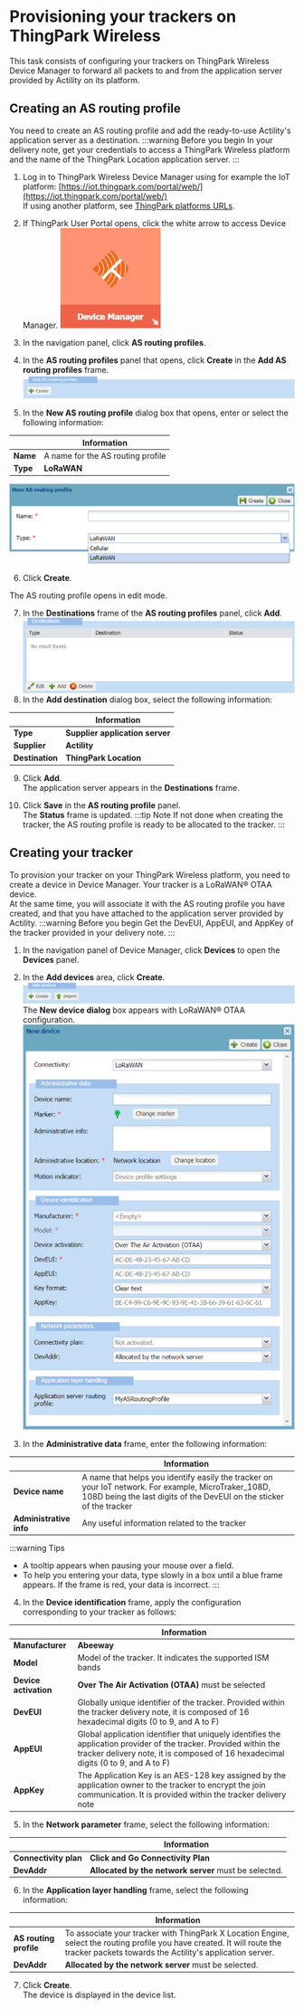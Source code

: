 # Provisioning your trackers on ThingPark Wireless
This task consists of configuring your trackers on ThingPark Wireless Device Manager to forward all packets to and from the application server provided by Actility on its platform.
## Creating an AS routing profile
You need to create an AS routing profile and add the ready-to-use Actility's application server as a destination.
:::warning Before you begin
 In your delivery note, get your credentials to access a ThingPark Wireless platform and the name of the ThingPark Location application server.
:::
&nbsp;
1. Log in to ThingPark Wireless Device Manager using for example the IoT platform: [https://iot.thingpark.com/portal/web/](https://iot.thingpark.com/portal/web/)<br/>
   If using another platform, see [ThingPark platforms URLs](/troubleshooting-support/thingpark-location-urls.md).<br/>

2. If ThingPark User Portal opens, click the white arrow to access Device Manager.
![img](./images/DeviceManagerArrow_177x177.png)
3. In the navigation panel, click **AS routing profiles**.
4. In the **AS routing profiles** panel that opens, click **Create** in the **Add AS routing profiles** frame.
![img](./images/NewASRP_DB_680x60.png)
5. In the **New AS routing profile** dialog box that opens, enter or select the following information:

| &nbsp; | Information | 
| - | ----------- | 
| **Name** |  A name for the AS routing profile | 
| **Type** |  **LoRaWAN** | 
![img](images/NewASRP_LoRAWAN_687x193.png)

6. Click **Create**.

The AS routing profile opens in edit mode.

7. In the **Destinations** frame of the **AS routing profiles** panel, click **Add**.
![img](./images/ASRP_DestinationFrame_675x187.png)
8. In the **Add destination** dialog box, select the following information:

| &nbsp; | Information | 
| - | ----------- | 
| **Type** |  **Supplier application server** | 
| **Supplier** |  **Actility** | 
| **Destination** |  **ThingPark Location** | 

9. Click **Add**.<br/>
The application server appears in the **Destinations** frame.

10. Click **Save** in the **AS routing profile** panel.<br/>
The **Status** frame is updated. 
:::tip Note
 If not done when creating the tracker, the AS routing profile is ready to be allocated to the tracker.
:::

## Creating your tracker
To provision your tracker on your ThingPark Wireless platform, you need to create a device in Device Manager. Your tracker is a LoRaWAN® OTAA device.<br/>
At the same time, you will associate it with the AS routing profile you have created, and that you have attached to the application server provided by Actility.
:::warning Before you begin
 Get the DevEUI, AppEUI, and AppKey of the tracker provided in your delivery note.
:::
1. In the navigation panel of Device Manager, click **Devices** to open the **Devices** panel.<br/>

2. In the **Add devices** area, click **Create**.
![img](./images/CreateDevice2_653x52.png)
The **New device dialog** box appears with LoRaWAN® OTAA configuration.
![img](./images/NewDeviceDB_652x972.png)

3. In the **Administrative data** frame, enter the following information:

| &nbsp; | Information | 
| - | ----------- | 
| **Device name** |  A name that helps you identify easily the tracker on your IoT network.&nbsp;For example, MicroTraker_108D, 108D being the last digits of the DevEUI on the sticker of the tracker | 
| **Administrative info** |  Any useful information related to the tracker | 
:::warning Tips
 * A tooltip appears when pausing your mouse over a field.
 * To help you entering your data, type slowly in a box until a blue frame appears. If the frame is red, your data is incorrect.
:::

4. In the **Device identification** frame, apply the configuration corresponding to your tracker as follows:

| &nbsp; | Information | 
| - | ----------- | 
| **Manufacturer** |  **Abeeway** | 
| **Model** |  Model of the tracker. It indicates the supported ISM bands | 
| **Device activation** |  **Over The Air Activation (OTAA)** must be selected | 
| **DevEUI** |  Globally unique identifier of the tracker. Provided within the tracker delivery note, it is composed of 16 hexadecimal digits (0 to 9, and A to F) | 
| **AppEUI** |  Global application identifier that uniquely identifies the application provider of the tracker. Provided within the tracker delivery note, it is composed of 16 hexadecimal digits (0 to 9, and A to F) | 
| **AppKey** |  The Application Key is an AES-128 key assigned by the application owner to the tracker to encrypt the join communication. It is provided within the tracker delivery note | 
5. In the **Network parameter** frame, select the following information:

| &nbsp; | Information | 
| - | ----------- | 
| **Connectivity plan** |  **Click and Go Connectivity Plan** | 
| **DevAddr** |  **Allocated by the network server** must be selected. | 
6. In the **Application layer handling** frame, select the following information:

| &nbsp; | Information | 
| - | ----------- | 
| **AS routing profile** |  To associate your tracker with ThingPark X Location Engine, select the routing profile you have created. It will route the tracker packets towards the Actility's application server. | 
| **DevAddr** |  **Allocated by the network server** must be selected. | 
7. Click **Create**.<br/>
The device is displayed in the device list.
